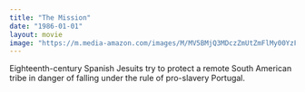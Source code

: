 ```yaml
---
title: "The Mission"
date: "1986-01-01"
layout: movie
image: "https://m.media-amazon.com/images/M/MV5BMjQ3MDczZmUtZmFlMy00YzFlLTlmNmMtYTE2NTZiNTJjM2UzL2ltYWdlXkEyXkFqcGdeQXVyNTAyODkwOQ@@._V1_SX300.jpg"
---
```


Eighteenth-century Spanish Jesuits try to protect a remote South American tribe in danger of falling under the rule of pro-slavery Portugal.
